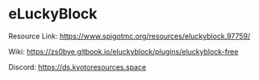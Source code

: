 # eLuckyBlock

Resource Link: https://www.spigotmc.org/resources/eluckyblock.97759/

Wiki: https://zs0bye.gitbook.io/eluckyblock/plugins/eluckyblock-free

Discord: https://ds.kyotoresources.space